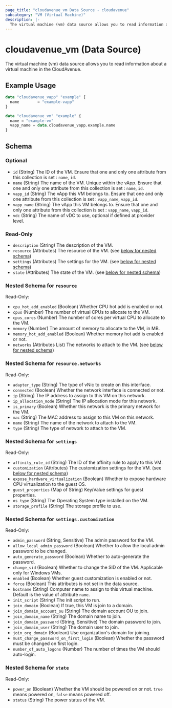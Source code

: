 ```yaml
---
page_title: "cloudavenue_vm Data Source - cloudavenue"
subcategory: "VM (Virtual Machine)"
description: |-
  The virtual machine (vm) data source allows you to read information about a virtual machine in the CloudAvenue.
---
```


# cloudavenue_vm (Data Source)

The virtual machine (vm) data source allows you to read information about a virtual machine in the CloudAvenue.

## Example Usage

```terraform
data "cloudavenue_vapp" "example" {
  name        = "example-vapp"
}

data "cloudavenue_vm" "example" {
  name = "example-vm"
  vapp_name = data.cloudavenue_vapp.example.name
}
```

<!-- schema generated by tfplugindocs -->
## Schema

### Optional

- `id` (String) The ID of the VM. Ensure that one and only one attribute from this collection is set : `name`, `id`.
- `name` (String) The name of the VM. Unique within the vApp. Ensure that one and only one attribute from this collection is set : `name`, `id`.
- `vapp_id` (String) The vApp this VM belongs to. Ensure that one and only one attribute from this collection is set : `vapp_name`, `vapp_id`.
- `vapp_name` (String) The vApp this VM belongs to. Ensure that one and only one attribute from this collection is set : `vapp_name`, `vapp_id`.
- `vdc` (String) The name of vDC to use, optional if defined at provider level.

### Read-Only

- `description` (String) The description of the VM.
- `resource` (Attributes) The resource of the VM. (see [below for nested schema](#nestedatt--resource))
- `settings` (Attributes) The settings for the VM. (see [below for nested schema](#nestedatt--settings))
- `state` (Attributes) The state of the VM. (see [below for nested schema](#nestedatt--state))

<a id="nestedatt--resource"></a>
### Nested Schema for `resource`

Read-Only:

- `cpu_hot_add_enabled` (Boolean) Whether CPU hot add is enabled or not.
- `cpus` (Number) The number of virtual CPUs to allocate to the VM.
- `cpus_cores` (Number) The number of cores per virtual CPU to allocate to the VM.
- `memory` (Number) The amount of memory to allocate to the VM, in MB.
- `memory_hot_add_enabled` (Boolean) Whether memory hot add is enabled or not.
- `networks` (Attributes List) The networks to attach to the VM. (see [below for nested schema](#nestedatt--resource--networks))

<a id="nestedatt--resource--networks"></a>
### Nested Schema for `resource.networks`

Read-Only:

- `adapter_type` (String) The type of vNic to create on this interface.
- `connected` (Boolean) Whether the network interface is connected or not.
- `ip` (String) The IP address to assign to this VM on this network.
- `ip_allocation_mode` (String) The IP allocation mode for this network.
- `is_primary` (Boolean) Whether this network is the primary network for the VM.
- `mac` (String) The MAC address to assign to this VM on this network.
- `name` (String) The name of the network to attach to the VM.
- `type` (String) The type of network to attach to the VM.



<a id="nestedatt--settings"></a>
### Nested Schema for `settings`

Read-Only:

- `affinity_rule_id` (String) The ID of the affinity rule to apply to this VM.
- `customization` (Attributes) The customization settings for the VM. (see [below for nested schema](#nestedatt--settings--customization))
- `expose_hardware_virtualization` (Boolean) Whether to expose hardware CPU virtualization to the guest OS.
- `guest_properties` (Map of String) Key/Value settings for guest properties.
- `os_type` (String) The Operating System type installed on the VM.
- `storage_profile` (String) The storage profile to use.

<a id="nestedatt--settings--customization"></a>
### Nested Schema for `settings.customization`

Read-Only:

- `admin_password` (String, Sensitive) The admin password for the VM.
- `allow_local_admin_password` (Boolean) Whether to allow the local admin password to be changed.
- `auto_generate_password` (Boolean) Whether to auto-generate the password.
- `change_sid` (Boolean) Whether to change the SID of the VM. Applicable only for Windows VMs.
- `enabled` (Boolean) Whether guest customization is enabled or not.
- `force` (Boolean) This attributes is not set in the data source.
- `hostname` (String) Computer name to assign to this virtual machine. Default is the value of attribute `name`.
- `init_script` (String) The init script to run.
- `join_domain` (Boolean) If true, this VM is join to a domain.
- `join_domain_account_ou` (String) The domain account OU to join.
- `join_domain_name` (String) The domain name to join.
- `join_domain_password` (String, Sensitive) The domain password to join.
- `join_domain_user` (String) The domain user to join.
- `join_org_domain` (Boolean) Use organization's domain for joining.
- `must_change_password_on_first_login` (Boolean) Whether the password must be changed on first login.
- `number_of_auto_logons` (Number) The number of times the VM should auto-login.



<a id="nestedatt--state"></a>
### Nested Schema for `state`

Read-Only:

- `power_on` (Boolean) Whether the VM should be powered on or not. `true` means powered on, `false` means powered off.
- `status` (String) The power status of the VM.

